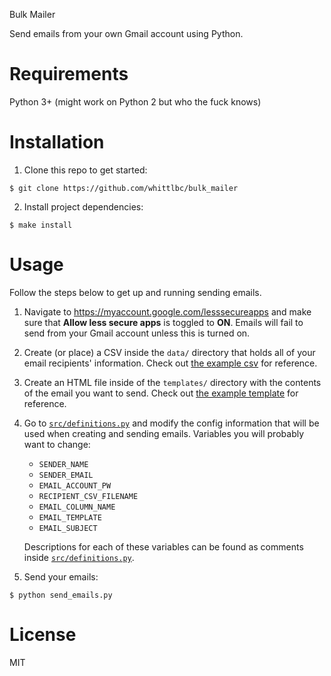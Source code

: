 Bulk Mailer

Send emails from your own Gmail account using Python.

# Requirements

Python 3+ (might work on Python 2 but who the fuck knows)

# Installation

1. Clone this repo to get started:

```
$ git clone https://github.com/whittlbc/bulk_mailer
```

2. Install project dependencies:

```
$ make install
```

# Usage

Follow the steps below to get up and running sending emails.

1. Navigate to https://myaccount.google.com/lesssecureapps and make sure that **Allow less secure apps** is toggled to **ON**.
Emails will fail to send from your Gmail account unless this is turned on.

2. Create (or place) a CSV inside the `data/` directory that holds all of your email recipients' information. 
Check out [the example csv](data/example.csv) for reference.

3. Create an HTML file inside of the `templates/` directory with the contents of the email you want to send.
Check out [the example template](templates/example.html) for reference.

4. Go to [`src/definitions.py`](src/definitions.py) and modify the config information that will be used when 
creating and sending emails. Variables you will probably want to change:

    * `SENDER_NAME`
    * `SENDER_EMAIL`
    * `EMAIL_ACCOUNT_PW`
    * `RECIPIENT_CSV_FILENAME`
    * `EMAIL_COLUMN_NAME`
    * `EMAIL_TEMPLATE`
    * `EMAIL_SUBJECT`
  
    Descriptions for each of these variables can be found as comments inside [`src/definitions.py`](src/definitions.py). 

5. Send your emails:

```
$ python send_emails.py
```

# License

MIT